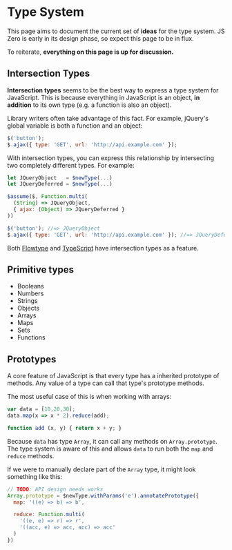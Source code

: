 # Type System

This page aims to document the current set of **ideas** for the type system. JS Zero is early in its design phase, so expect this page to be in flux.

To reiterate, **everything on this page is up for discussion.**

## Intersection Types

**Intersection types** seems to be the best way to express a type system for JavaScript. This is because everything in JavaScript is an object, **in addition** to its own type (e.g. a function is also an object).

Library writers often take advantage of this fact. For example, jQuery's global variable is both a function and an object:

```javascript
$('button');
$.ajax({ type: 'GET', url: 'http://api.example.com' });
```

With intersection types, you can express this relationship by intersecting two completely different types. For example:

```javascript
let JQueryObject   = $newType(...)
let JQueryDeferred = $newType(...)

$assume($, Function.multi(
  (String) => JQueryObject,
  { ajax: (Object) => JQueryDeferred }
))

$('button'); //=> JQueryObject
$.ajax({ type: 'GET', url: 'http://api.example.com' }); //=> JQueryDeferred
```

Both [Flowtype](http://flowtype.org/) and [TypeScript](http://www.typescriptlang.org/) have intersection types as a feature.

## Primitive types

- Booleans
- Numbers
- Strings
- Objects
- Arrays
- Maps
- Sets
- Functions

## Prototypes

A core feature of JavaScript is that every type has a inherited prototype of methods. Any value of a type can call that type's prototype methods.

The most useful case of this is when working with arrays:

```javascript
var data = [10,20,30];
data.map(x => x * 2).reduce(add);

function add (x, y) { return x + y; }
```

Because `data` has type `Array`, it can call any methods on `Array.prototype`. The type system is aware of this and allows `data` to run both the `map` and `reduce` methods.

If we were to manually declare part of the `Array` type, it might look something like this:

```js
// TODO: API design needs works
Array.prototype = $newType.withParams('e').annotatePrototype({
  map: '((e) => b) => b',

  reduce: Function.multi(
    '((e, e) => r) => r',
    '((acc, e) => acc, acc) => acc'
  )
})
```
